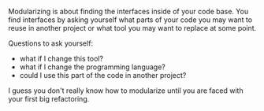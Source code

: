 Modularizing is about finding the interfaces inside of your code base.
You find interfaces by asking yourself what parts of your code you may want to reuse in another project or what tool you may want to replace at some point.

Questions to ask yourself:

- what if I change this tool?
- what if I change the programming language?
- could I use this part of the code in another project?

I guess you don't really know how to modularize until you are faced with your first big refactoring.
